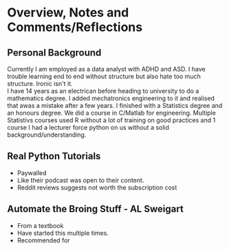 # Overview, Notes and Comments/Reflections
## Personal Background  
Currently I am employed as a data analyst with ADHD and ASD. I have trouble learning end to end without structure but also hate too much structure. Ironic isn't it.  
I have 14 years as an electrican before heading to university to do a mathematics degree. I added mechatronics engineering to it and realised that awas a mistake after a few years. I finished with a Statistics degree and an honours degree.
We did a course in C/Matlab for engineering. Multiple Statistivs courses used R without a lot of training on good practices and 1 course I had a lecturer force python on us without a solid background/understanding.  


## Real Python Tutorials
- Paywalled
- Like their podcast was open to their content.
- Reddit reviews suggests not worth the subscription cost
## Automate the Broing Stuff - AL Sweigart
- From a textbook
- Have started this multiple times.
- Recommended for 